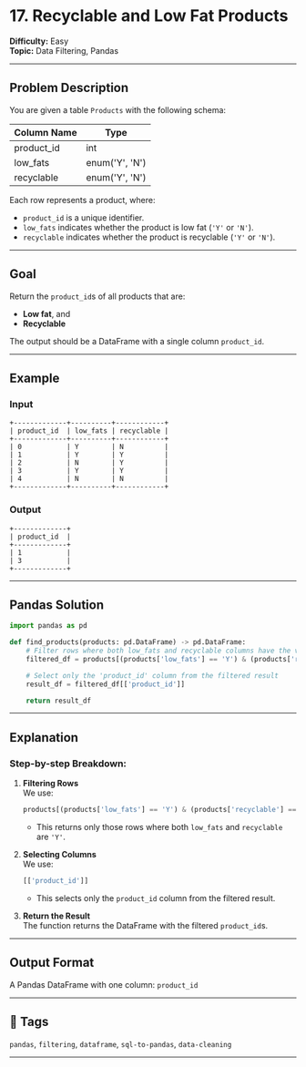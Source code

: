 
# 17. Recyclable and Low Fat Products

**Difficulty:** Easy  
**Topic:** Data Filtering, Pandas  

---

## Problem Description

You are given a table `Products` with the following schema:

| Column Name | Type    |
|-------------|---------|
| product_id  | int     |
| low_fats    | enum('Y', 'N') |
| recyclable  | enum('Y', 'N') |

Each row represents a product, where:
- `product_id` is a unique identifier.
- `low_fats` indicates whether the product is low fat (`'Y'` or `'N'`).
- `recyclable` indicates whether the product is recyclable (`'Y'` or `'N'`).

---

## Goal

Return the `product_id`s of all products that are:
- **Low fat**, and
- **Recyclable**

The output should be a DataFrame with a single column `product_id`.

---

## Example

### Input
```text
+-------------+----------+------------+
| product_id  | low_fats | recyclable |
+-------------+----------+------------+
| 0           | Y        | N          |
| 1           | Y        | Y          |
| 2           | N        | Y          |
| 3           | Y        | Y          |
| 4           | N        | N          |
+-------------+----------+------------+
```

### Output
```text
+-------------+
| product_id  |
+-------------+
| 1           |
| 3           |
+-------------+
```

---

## Pandas Solution

```python
import pandas as pd

def find_products(products: pd.DataFrame) -> pd.DataFrame:
    # Filter rows where both low_fats and recyclable columns have the value 'Y'
    filtered_df = products[(products['low_fats'] == 'Y') & (products['recyclable'] == 'Y')]

    # Select only the 'product_id' column from the filtered result
    result_df = filtered_df[['product_id']]

    return result_df
```

---

## Explanation

### Step-by-step Breakdown:

1. **Filtering Rows**  
   We use:
   ```python
   products[(products['low_fats'] == 'Y') & (products['recyclable'] == 'Y')]
   ```
   - This returns only those rows where both `low_fats` and `recyclable` are `'Y'`.

2. **Selecting Columns**  
   We use:
   ```python
   [['product_id']]
   ```
   - This selects only the `product_id` column from the filtered result.

3. **Return the Result**  
   The function returns the DataFrame with the filtered `product_id`s.

---

## Output Format

A Pandas DataFrame with one column: `product_id`

---

## 📁 Tags

`pandas`, `filtering`, `dataframe`, `sql-to-pandas`, `data-cleaning`

---
